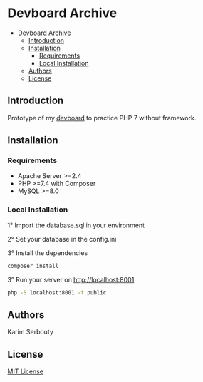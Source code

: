 # Devboard Archive

- [Devboard Archive](#devboard-archive)
  - [Introduction](#introduction)
  - [Installation](#installation)
    - [Requirements](#requirements)
    - [Local Installation](#local-installation)
  - [Authors](#authors)
  - [License](#license)

## Introduction

Prototype of my [devboard](https://github.com/kserbouty/devboard) to practice PHP 7 without framework.

## Installation

### Requirements

- Apache Server >=2.4
- PHP >=7.4 with Composer
- MySQL >=8.0

### Local Installation

1° Import the database.sql in your environment

2° Set your database in the config.ini

3° Install the dependencies

```bash
composer install
```

3° Run your server on <http://localhost:8001>

```bash
php -S localhost:8001 -t public
```

## Authors

Karim Serbouty

## License

[MIT License](.LICENSE.md)
